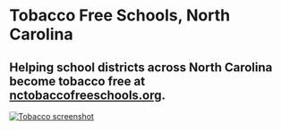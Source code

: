 # Tobacco Free Schools, North Carolina 

## Helping school districts across North Carolina become tobacco free at [nctobaccofreeschools.org](http://nctobaccofreeschools.org/). 

[![Tobacco screenshot](http://f22818b4dfc10241d8a3-f1564c64756a8cfee25b6b19953b1d23.r31.cf2.rackcdn.com/customer-nctobacco.png "Tobacco screenshot")](http://search.usa.gov/search?utf8=%E2%9C%93&m=true&affiliate=tfs&query=tobacco)
